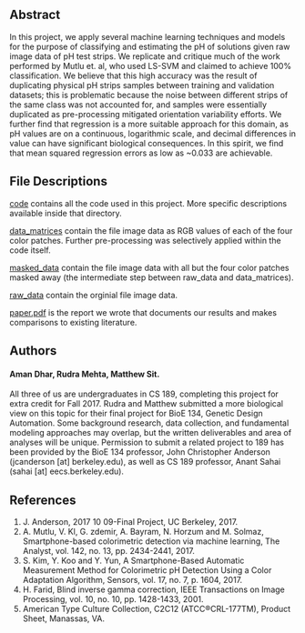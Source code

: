 ## Abstract
In this project, we apply several machine learning
techniques and models for the purpose of classifying and estimating
the pH of solutions given raw image data of pH test
strips. We replicate and critique much of the work performed by
Mutlu et. al, who used LS-SVM and claimed to achieve 100%
classification. We believe that this high accuracy was the result
of duplicating physical pH strips samples between training and
validation datasets; this is problematic because the noise between
different strips of the same class was not accounted for, and
samples were essentially duplicated as pre-processing mitigated
orientation variability efforts. We further find that regression is
a more suitable approach for this domain, as pH values are on
a continuous, logarithmic scale, and decimal differences in value
can have significant biological consequences. In this spirit, we
find that mean squared regression errors as low as ~0.033 are
achievable.

## File Descriptions
[code](code) contains all the code used in this project. More specific descriptions available inside that directory.

[data_matrices](data_matrices) contain the file image data as RGB values of each of the four color patches. Further pre-processing was selectively applied within the code itself.

[masked_data](masked_data) contain the file image data with all but the four color patches masked away (the intermediate step between raw_data and data_matrices).

[raw_data](raw_data) contain the orginial file image data.

[paper.pdf](paper.pdf) is the report we wrote that documents our results and makes comparisons to existing literature.

## Authors
#### Aman Dhar, Rudra Mehta, Matthew Sit.
All three of us are undergraduates in CS 189, completing this project for extra credit for Fall 2017. Rudra and Matthew submitted a more biological view on this topic for their final project for BioE 134, Genetic Design Automation. Some background research, data collection, and fundamental modeling approaches may overlap, but the written deliverables and area of analyses will be unique. Permission to submit a related project to 189 has been provided by the BioE 134 professor, John Christopher Anderson (jcanderson [at] berkeley.edu), as well as CS 189 professor, Anant Sahai (sahai [at] eecs.berkeley.edu).

## References
1. J. Anderson, 2017 10 09-Final Project, UC Berkeley, 2017.
2. A. Mutlu, V. Kl, G. zdemir, A. Bayram, N. Horzum and M. Solmaz, Smartphone-based colorimetric detection via machine learning, The Analyst, vol. 142, no. 13, pp. 2434-2441, 2017.
3. S. Kim, Y. Koo and Y. Yun, A Smartphone-Based Automatic Measurement Method for Colorimetric pH Detection Using a Color Adaptation Algorithm, Sensors, vol. 17, no. 7, p. 1604, 2017.
4. H. Farid, Blind inverse gamma correction, IEEE Transactions on Image Processing, vol. 10, no. 10, pp. 1428-1433, 2001.
5. American Type Culture Collection, C2C12 (ATCC®CRL-177TM), Product Sheet, Manassas, VA.
